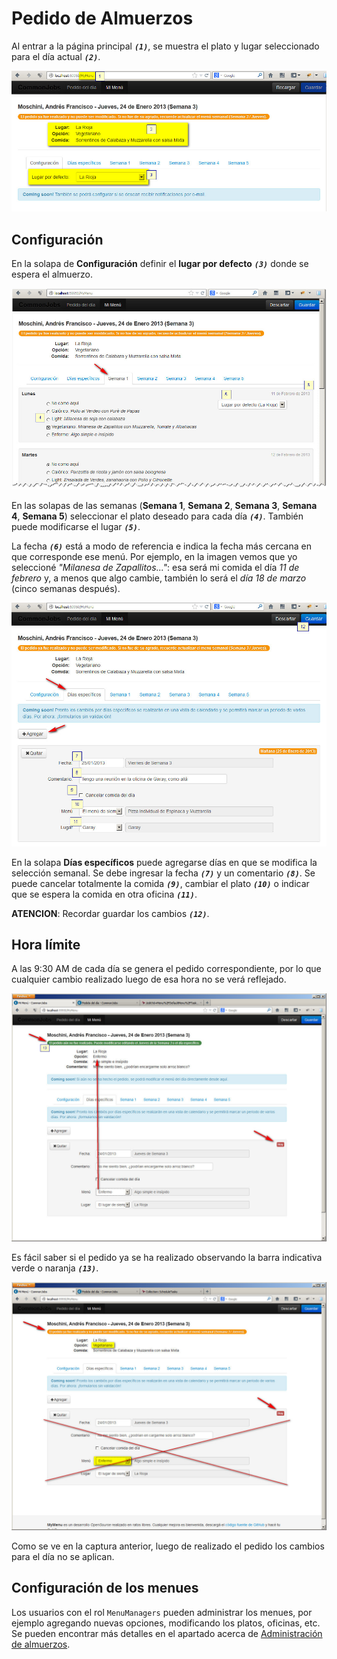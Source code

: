 # Pedido de Almuerzos

Al entrar a la página principal ***`(1)`***, se muestra el plato y lugar seleccionado para el día actual ***`(2)`***.

![Pantalla principal](Images/Pedido-de-almuerzos/01.jpg)

## Configuración

En la solapa de **Configuración** definir el **lugar por defecto** ***`(3)`*** donde se espera el almuerzo.

![Menú semanal](Images/Pedido-de-almuerzos/02.jpg)

En las solapas de las semanas (**Semana 1**, **Semana 2**, **Semana 3**, **Semana 4**, **Semana 5**) seleccionar el plato deseado para cada día ***`(4)`***. También puede modificarse el lugar ***`(5)`***.

La fecha ***`(6)`*** está a modo de referencia e indica la fecha más cercana en que corresponde ese menú. Por ejemplo, en la imagen vemos que yo seleccioné _"Milanesa de Zapallitos..."_: esa será mi comida el día _11 de febrero_ y, a menos que algo cambie, también lo será el _día 18 de marzo_ (cinco semanas después).

![Días específicos](Images/Pedido-de-almuerzos/03.jpg)

En la solapa **Días específicos** puede agregarse días en que se modifica la selección semanal. Se debe ingresar la fecha ***`(7)`*** y un comentario ***`(8)`***. Se puede cancelar totalmente la comida ***`(9)`***, cambiar el plato ***`(10)`*** o indicar que se espera la comida en otra oficina ***`(11)`***.

**ATENCION**: Recordar guardar los cambios ***`(12)`***.

## Hora límite

A las 9:30 AM de cada día se genera el pedido correspondiente, por lo que cualquier cambio realizado luego de esa hora no se verá reflejado.

![Pedido no realizado](Images/Pedido-de-almuerzos/04.jpg)

Es fácil saber si el pedido ya se ha realizado observando la barra indicativa verde o naranja ***`(13)`***.

![Pedido ya realizado](Images/Pedido-de-almuerzos/05.jpg)

Como se ve en la captura anterior, luego de realizado el pedido los cambios para el día no se aplican.

## Configuración de los menues

Los usuarios con el rol `MenuManagers` pueden administrar los menues, por ejemplo agregando nuevas opciones, modificando los platos, oficinas, etc. Se pueden encontrar más detalles en el apartado acerca de [Administración de almuerzos](.\Administracion-de-almuerzos).
